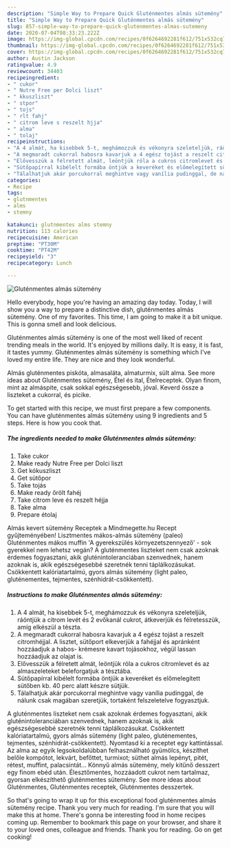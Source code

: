 ```yaml
---
description: "Simple Way to Prepare Quick Gluténmentes almás sütemény"
title: "Simple Way to Prepare Quick Gluténmentes almás sütemény"
slug: 857-simple-way-to-prepare-quick-glutenmentes-almas-sutemeny
date: 2020-07-04T08:33:23.222Z
image: https://img-global.cpcdn.com/recipes/0f6264692281f612/751x532cq70/glutenmentes-almas-sutemeny-recept-foto.jpg
thumbnail: https://img-global.cpcdn.com/recipes/0f6264692281f612/751x532cq70/glutenmentes-almas-sutemeny-recept-foto.jpg
cover: https://img-global.cpcdn.com/recipes/0f6264692281f612/751x532cq70/glutenmentes-almas-sutemeny-recept-foto.jpg
author: Austin Jackson
ratingvalue: 4.9
reviewcount: 34403
recipeingredient:
- " cukor"
- " Nutre Free per Dolci liszt"
- " kkuszliszt"
- " stpor"
- " tojs"
- " rlt fahj"
- " citrom leve s reszelt hjja"
- " alma"
- " tolaj"
recipeinstructions:
- "A 4 almát, ha kisebbek 5-t, meghámozzuk és vékonyra szeleteljük, ráöntjük a citrom levét és 2 evőkanál cukrot, átkeverjük és félretesszük, amíg elkészül a tészta."
- "A megmaradt cukorral habosra kavarjuk a 4 egész tojást a reszelt citromhéjjal. A lisztet, sütőport elkeverjük a fahéjjal és apránként hozzáadjuk a habos- krémesre kavart tojásokhoz, végül lassan hozzáadjuk az olajat is."
- "Elővesszük a félretett almát, leöntjük róla a cukros citromlevet és az almaszeleteket beleforgatjuk a tésztába."
- "Sütőpapírral kibélelt formába öntjük a keveréket és előmelegített sütőben kb. 40 perc alatt készre sütjük."
- "Tálalhatjuk akár porcukorral meghintve vagy vanília pudinggal, de nálunk csak magában szeretjük, tortaként felszeletelve fogyasztjuk."
categories:
- Recipe
tags:
- glutnmentes
- alms
- stemny

katakunci: glutnmentes alms stemny 
nutrition: 113 calories
recipecuisine: American
preptime: "PT30M"
cooktime: "PT42M"
recipeyield: "3"
recipecategory: Lunch

---
```



![Gluténmentes almás sütemény](https://img-global.cpcdn.com/recipes/0f6264692281f612/751x532cq70/glutenmentes-almas-sutemeny-recept-foto.jpg)

Hello everybody, hope you're having an amazing day today. Today, I will show you a way to prepare a distinctive dish, gluténmentes almás sütemény. One of my favorites. This time, I am going to make it a bit unique. This is gonna smell and look delicious.

Gluténmentes almás sütemény is one of the most well liked of recent trending meals in the world. It's enjoyed by millions daily. It is easy, it is fast, it tastes yummy. Gluténmentes almás sütemény is something which I've loved my entire life. They are nice and they look wonderful.

Almás gluténmentes piskóta, almasaláta, almaturmix, sült alma. See more ideas about Gluténmentes sütemény, Étel és ital, Ételreceptek. Olyan finom, mint az almáspite, csak sokkal egészségesebb, jóval. Keverd össze a liszteket a cukorral, és picike.


To get started with this recipe, we must first prepare a few components. You can have gluténmentes almás sütemény using 9 ingredients and 5 steps. Here is how you cook that.

<!--inarticleads1-->

##### The ingredients needed to make Gluténmentes almás sütemény:

1. Take  cukor
1. Make ready  Nutre Free per Dolci liszt
1. Get  kókuszliszt
1. Get  sütőpor
1. Take  tojás
1. Make ready  őrölt fahéj
1. Take  citrom leve és reszelt héjja
1. Take  alma
1. Prepare  étolaj


Almás kevert sütemény Receptek a Mindmegette.hu Recept gyűjteményében! Lisztmentes mákos-almás sütemény (paleo) Gluténmentes mákos muffin &#39;A gyerekszülés környezetszennyező&#39; - sok gyerekkel nem lehetsz vegán? A gluténmentes liszteket nem csak azoknak érdemes fogyasztani, akik gluténintoleranciában szenvednek, hanem azoknak is, akik egészségesebbé szeretnék tenni táplálkozásukat. Csökkentett kalóriatartalmú, gyors almás sütemény (light paleo, gluténementes, tejmentes, szénhidrát-csökkentett). 

<!--inarticleads2-->

##### Instructions to make Gluténmentes almás sütemény:

1. A 4 almát, ha kisebbek 5-t, meghámozzuk és vékonyra szeleteljük, ráöntjük a citrom levét és 2 evőkanál cukrot, átkeverjük és félretesszük, amíg elkészül a tészta.
1. A megmaradt cukorral habosra kavarjuk a 4 egész tojást a reszelt citromhéjjal. A lisztet, sütőport elkeverjük a fahéjjal és apránként hozzáadjuk a habos- krémesre kavart tojásokhoz, végül lassan hozzáadjuk az olajat is.
1. Elővesszük a félretett almát, leöntjük róla a cukros citromlevet és az almaszeleteket beleforgatjuk a tésztába.
1. Sütőpapírral kibélelt formába öntjük a keveréket és előmelegített sütőben kb. 40 perc alatt készre sütjük.
1. Tálalhatjuk akár porcukorral meghintve vagy vanília pudinggal, de nálunk csak magában szeretjük, tortaként felszeletelve fogyasztjuk.


A gluténmentes liszteket nem csak azoknak érdemes fogyasztani, akik gluténintoleranciában szenvednek, hanem azoknak is, akik egészségesebbé szeretnék tenni táplálkozásukat. Csökkentett kalóriatartalmú, gyors almás sütemény (light paleo, gluténementes, tejmentes, szénhidrát-csökkentett). Nyomtasd ki a receptet egy kattintással. Az alma az egyik legsokoldalúbban felhasználható gyümölcs, készíthet belőle kompótot, lekvárt, befőttet, turmixot; süthet almás lepényt, pitét, rétest, muffint, palacsintát… Könnyű almás sütemény, mely kitűnő desszert egy finom ebéd után. Élesztőmentes, hozzáadott cukrot nem tartalmaz, gyorsan elkészíthető gluténmentes sütemény. See more ideas about Gluténmentes, Gluténmentes receptek, Gluténmentes desszertek. 

So that's going to wrap it up for this exceptional food gluténmentes almás sütemény recipe. Thank you very much for reading. I'm sure that you will make this at home. There's gonna be interesting food in home recipes coming up. Remember to bookmark this page on your browser, and share it to your loved ones, colleague and friends. Thank you for reading. Go on get cooking!

